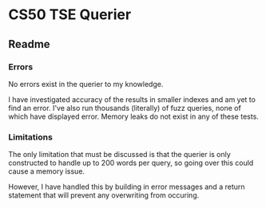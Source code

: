# CS50 TSE Querier
## Readme

### Errors 

No errors exist in the querier to my knowledge. 

I have investigated accuracy of the results in smaller indexes and am yet to find an error. 
I've also run thousands (literally) of fuzz queries, none of which have displayed error. Memory leaks do not exist in any of these tests. 

### Limitations

The only limitation that must be discussed is that the querier is only constructed to handle up to 200 words per query, so going over this could cause a memory issue. 

However, I have handled this by building in error messages and a return statement that will prevent any overwriting from occuring. 

